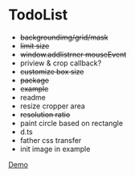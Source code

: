 # TodoList
- ~~backgroundimg/grid/mask~~
- ~~limit size~~
- ~~window.addlistrner mouseEvent~~
- priview & crop callback?
- ~~customize box size~~
- ~~package~~
- ~~example~~
- readme
- resize cropper area
- ~~resolution ratio~~
- paint circle based on rectangle
- d.ts
- father css transfer
- init image in example


[Demo](https://stackblitz.com/edit/react-ts-cdfjzd)